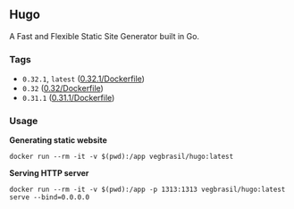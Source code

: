 ## Hugo
A Fast and Flexible Static Site Generator built in Go.

### Tags
* `0.32.1`, `latest` ([0.32.1/Dockerfile](https://github.com/vegbrasil/dockerfiles/tree/master/hugo/0.32.1/Dockerfile))
* `0.32` ([0.32/Dockerfile](https://github.com/vegbrasil/dockerfiles/tree/master/hugo/0.32/Dockerfile))
* `0.31.1` ([0.31.1/Dockerfile](https://github.com/vegbrasil/dockerfiles/tree/master/hugo/0.31.1/Dockerfile))

### Usage

**Generating static website**
```
docker run --rm -it -v $(pwd):/app vegbrasil/hugo:latest
```

**Serving HTTP server**

```
docker run --rm -it -v $(pwd):/app -p 1313:1313 vegbrasil/hugo:latest serve --bind=0.0.0.0
```